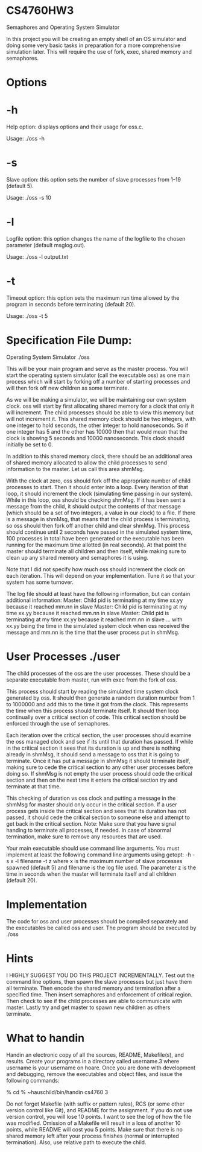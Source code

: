 # CS4760HW3
Semaphores and Operating System Simulator

In this project you will be creating an empty shell of an OS simulator and doing some very basic tasks in preparation
for a more comprehensive simulation later. This will require the use of fork, exec, shared memory and semaphores.

# Options
# -h
Help option: displays options and their usage for oss.c.

Usage:   ./oss -h
# -s
Slave option: this option sets the number of slave processes from 1-19 (default 5).

Usage:   ./oss -s 10
# -l
Logfile option: this option changes the name of the logfile to the chosen parameter (default msglog.out).

Usage:   ./oss -l output.txt
# -t
Timeout option: this option sets the maximum run time allowed by the program in seconds before terminating (default 20).

Usage:   ./oss -t 5

# Specification File Dump:
Operating System Simulator ./oss

This will be your main program and serve as the master process. You will start the operating system simulator (call
the executable oss) as one main process which will start by forking off a number of starting processes and will then
fork off new children as some terminate.

As we will be making a simulator, we will be maintaining our own system clock. oss will start by first allocating
shared memory for a clock that only it will increment. The child processes should be able to view this memory but
will not increment it. This shared memory clock should be two integers, with one integer to hold seconds, the other
integer to hold nanoseconds. So if one integer has 5 and the other has 10000 then that would mean that the clock is
showing 5 seconds and 10000 nanoseconds. This clock should initially be set to 0.

In addition to this shared memory clock, there should be an additional area of shared memory allocated to allow the
child processes to send information to the master. Let us call this area shmMsg.

With the clock at zero, oss should fork off the appropriate number of child processes to start. Then it should enter
into a loop. Every iteration of that loop, it should increment the clock (simulating time passing in our system).
While in this loop, oss should be checking shmMsg. If it has been sent a message from the child, it should output
the contents of that message (which should be a set of two integers, a value in our clock) to a file. If there is a
message in shmMsg, that means that the child process is terminating, so oss should then fork off another child and
clear shmMsg. This process should continue until 2 seconds have passed in the simulated system time, 100 processes
in total have been generated or the executable has been running for the maximum time allotted (in real seconds).
At that point the master should terminate all children and then itself, while making sure to clean up any shared
memory and semaphores it is using.

Note that I did not specify how much oss should increment the clock on each iteration. This will depend on your
implementation. Tune it so that your system has some turnover.

The log file should at least have the following information, but can contain additional information:
Master: Child pid is terminating at my time xx.yy because it reached mm.nn in slave
Master: Child pid is terminating at my time xx.yy because it reached mm.nn in slave
Master: Child pid is terminating at my time xx.yy because it reached mm.nn in slave
...
with xx.yy being the time in the simulated system clock when oss received the message and mm.nn is the time that
the user process put in shmMsg.

# User Processes ./user

The child processes of the oss are the user processes. These should be a separate executable from master, run with
exec from the fork of oss.

This process should start by reading the simulated time system clock generated by oss. It should then generate a
random duration number from 1 to 1000000 and add this to the time it got from the clock. This represents the time
when this process should terminate itself. It should then loop continually over a critical section of code. This critical section should be enforced through the use of semaphores.

Each iteration over the critical section, the user processes should examine the oss managed clock and see if its until
that duration has passed. If while in the critical section it sees that its duration is up and there is nothing already in
shmMsg, it should send a message to oss that it is going to terminate. Once it has put a message in shmMsg it should
terminate itself, making sure to cede the critical section to any other user processes before doing so. If shmMsg is not
empty the user process should cede the critical section and then on the next time it enters the critical section try
and terminate at that time.

This checking of duration vs oss clock and putting a message in the shmMsg for master should only occur in the
critical section. If a user process gets inside the critical section and sees that its duration has not passed, it should
cede the critical section to someone else and attempt to get back in the critical section.
Note: Make sure that you have signal handing to terminate all processes, if needed. In case of abnormal termination,
make sure to remove any resources that are used.

Your main executable should use command line arguments. You must implement at least the following command
line arguments using getopt:
-h
-s x
-l filename
-t z
where x is the maximum number of slave processes spawned (default 5) and filename is the log file used. The
parameter z is the time in seconds when the master will terminate itself and all children (default 20).

# Implementation
The code for oss and user processes should be compiled separately and the executables be called oss and user.
The program should be executed by
./oss

# Hints
I HIGHLY SUGGEST YOU DO THIS PROJECT INCREMENTALLY. Test out the command line options, then
spawn the slave processes but just have them all terminate. Then encode the shared memory and termination after
a specified time. Then insert semaphores and enforcement of critical region. Then check to see if the child processes
are able to communicate with master. Lastly try and get master to spawn new children as others terminate.

# What to handin
Handin an electronic copy of all the sources, README, Makefile(s), and results. Create your programs in a directory
called username.3 where username is your username on hoare. Once you are done with development and debugging,
remove the executables and object files, and issue the following commands:

% cd
% ~hauschild/bin/handin cs4760 3

Do not forget Makefile (with suffix or pattern rules), RCS (or some other version control like Git), and README for
the assignment. If you do not use version control, you will lose 10 points. I want to see the log of how the file was
modified. Omission of a Makefile will result in a loss of another 10 points, while README will cost you 5 points.
Make sure that there is no shared memory left after your process finishes (normal or interrupted termination). Also,
use relative path to execute the child.
